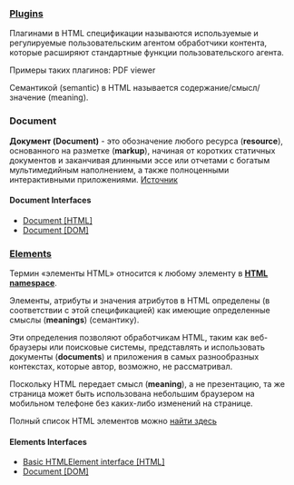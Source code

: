 ### [Plugins](https://html.spec.whatwg.org/multipage/infrastructure.html#plugins)

Плагинами в HTML спецификации называются используемые и регулируемые пользовательским агентом обработчики контента, которые расширяют стандартные функции пользовательского агента.

Примеры таких плагинов: PDF viewer

<!-- TODO:  Найти больше примеров таких плагинов-->

Семантикой (semantic) в HTML называется содержание/смысл/значение (meaning).

### Document

**Документ (Document)** - это обозначение любого ресурса (**resource**), основанного на разметке (**markup**), начиная от коротких статичных документов и заканчивая длинными эссе или отчетами с богатым мультимедийным наполнением, а также полноценными интерактивными приложениями. [Источник](https://dom.spec.whatwg.org/#introduction-to-the-dom)

#### Document Interfaces
- [Document [HTML]](https://html.spec.whatwg.org/multipage/dom.html#document)
- [Document [DOM]](https://dom.spec.whatwg.org/#document)


### [Elements](https://html.spec.whatwg.org/multipage/dom.html#elements)

Термин «элементы HTML» относится к любому элементу в [**HTML namespace**](https://infra.spec.whatwg.org/#html-namespace).

Элементы, атрибуты и значения атрибутов в HTML определены (в соответствии с этой спецификацией) как имеющие определенные смыслы (**meanings**) (семантику).

Эти определения позволяют обработчикам HTML, таким как веб-браузеры или поисковые системы, представлять и использовать документы (**documents**) и приложения в самых разнообразных контекстах, которые автор, возможно, не рассматривал.

Поскольку HTML передает смысл (**meaning**), а не презентацию, та же страница может быть использована небольшим браузером на мобильном телефоне без каких-либо изменений на странице.

Полный список HTML элементов можно [найти здесь](https://html.spec.whatwg.org/multipage/indices.html#elements-3)

#### Elements Interfaces
- [Basic HTMLElement interface [HTML]](https://html.spec.whatwg.org/multipage/dom.html#htmlelement)
- [Document [DOM]](https://dom.spec.whatwg.org/#interface-document)
